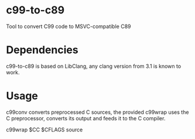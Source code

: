 c99-to-c89
==========

Tool to convert C99 code to MSVC-compatible C89

Dependencies
============

c99-to-c89 is based on LibClang, any clang version from 3.1 is known to work.

Usage
=====

c99conv converts preprocessed C sources, the provided c99wrap uses the C preprocessor,
converts its output and feeds it to the C compiler.

c99wrap $CC $CFLAGS source 
